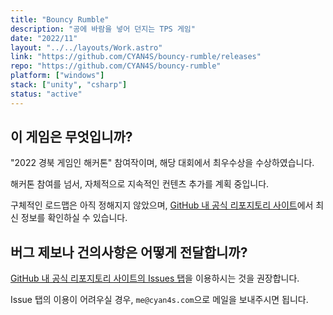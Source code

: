 ```yaml
---
title: "Bouncy Rumble"
description: "공에 바람을 넣어 던지는 TPS 게임"
date: "2022/11"
layout: "../../layouts/Work.astro"
link: "https://github.com/CYAN4S/bouncy-rumble/releases"
repo: "https://github.com/CYAN4S/bouncy-rumble"
platform: ["windows"]
stack: ["unity", "csharp"]
status: "active"
---
```


## 이 게임은 무엇입니까?

"2022 경북 게임인 해커톤" 참여작이며, 해당 대회에서 최우수상을 수상하였습니다.

해커톤 참여를 넘서, 자체적으로 지속적인 컨텐츠 추가를 계획 중입니다.

구체적인 로드맵은 아직 정해지지 않았으며, [GitHub 내 공식 리포지토리 사이트](https://github.com/CYAN4S/bouncy-rumble)에서 최신 정보를 확인하실 수 있습니다.

## 버그 제보나 건의사항은 어떻게 전달합니까?

[GitHub 내 공식 리포지토리 사이트의 Issues 탭](https://github.com/CYAN4S/bouncy-rumble)을 이용하시는 것을 권장합니다.

Issue 탭의 이용이 어려우실 경우, `me@cyan4s.com`으로 메일을 보내주시면 됩니다.
